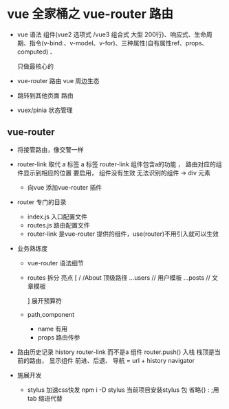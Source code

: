 # vue 全家桶之 vue-router 路由

- vue 语法 组件(vue2 选项式 /vue3 组合式 大型 200行)、响应式、生命周期、指令(v-bind:、v-model、v-for)、三种属性(自有属性ref、props、computed) 、

  只做最核心的
- vue-router 路由 vue 周边生态
 - 跳转到其他页面 路由

- vuex/pinia 状态管理
## vue-router 
- 将接管路由，像交警一样
- router-link 取代 a 标签
  a 标签
  router-link 组件包含a的功能 ， 路由对应的组件显示到相应的位置 
  要启用，
  组件没有生效 无法识别的组件 -> div 元素
  - 向vue 添加vue-router 插件

- router 专门的目录
  - index.js 入口配置文件
  - routes.js 路由配置文件
  - router-link 是vue-router 提供的组件，use(router)不用引入就可以生效

- 业务熟练度 
  - vue-router 语法细节
   - routes 拆分 亮点
     [
      /
      /About 顶级路径
      ...users // 用户模板
      ...posts // 文章模板
      
     ]
     展开预算符
    - path,component 
      - name  有用
      - props 路由传参
      
- 路由历史记录 history 
  router-link 而不是a 组件
  router.push() 入栈
  栈顶是当前的路由， 显示组件
  前进、后退、 
  导航 = url + history navigator 
  

- 施展开发
  - stylus 
    加速css快发
    npm i -D stylus 当前项目安装stylus 包
    省略{} : ;用tab 缩进代替 